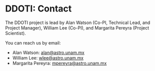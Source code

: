# DDOTI: Contact

The DDOTI project is lead by Alan Watson (Co-PI, Technical Lead, and Project Manager), William Lee (Co-PI), and Margarita Pereyra (Project Scientist).

You can reach us by email:

* Alan Watson: [alan@astro.unam.mx](mailto:alan@astro.unam.mx)
* William Lee: [wlee@astro.unam.mx](mailto:wlee@astro.unam.mx)
* Margarita Pereyra: [mpereyra@astro.unam.mx](mailto:mpereyra@astro.unam.mx)
